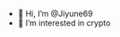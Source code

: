 - 👋 Hi, I’m @Jiyune69
- 👀 I’m interested in crypto


<!---
Jiyune69/Jiyune69 is a ✨ special ✨ repository because its `README.md` (this file) appears on your GitHub profile.
You can click the Preview link to take a look at your changes.
--->
